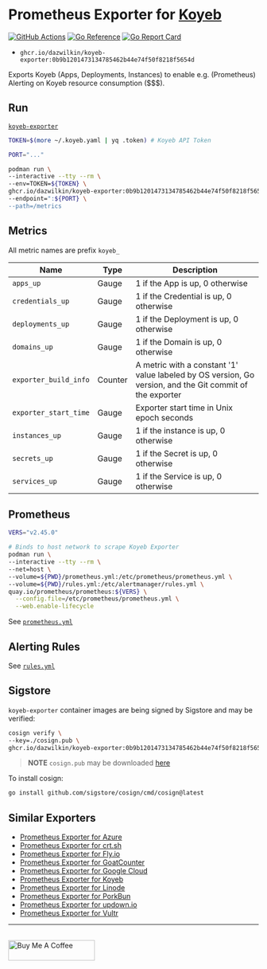 # Prometheus Exporter for [Koyeb](https://koyeb.com)

[![GitHub Actions](https://github.com/DazWilkin/koyeb-exporter/actions/workflows/build.yml/badge.svg)](https://github.com/DazWilkin/koyeb-exporter/actions/workflows/build.yml)
[![Go Reference](https://pkg.go.dev/badge/github.com/DazWilkin/koyeb-exporter.svg)](https://pkg.go.dev/github.com/DazWilkin/koyeb-exporter)
[![Go Report Card](https://goreportcard.com/badge/github.com/DazWilkin/koyeb-exporter)](https://goreportcard.com/report/github.com/DazWilkin/koyeb-exporter)

+ `ghcr.io/dazwilkin/koyeb-exporter:0b9b1201473134785462b44e74f50f8218f5654d`

Exports Koyeb (Apps, Deployments, Instances) to enable e.g. (Prometheus) Alerting on Koyeb resource consumption ($$$).

## Run

[`koyeb-exporter`](https://github.com/DazWilkin/koyeb-exporter/pkgs/container/koyeb-exporter)

```bash
TOKEN=$(more ~/.koyeb.yaml | yq .token) # Koyeb API Token

PORT="..."

podman run \
--interactive --tty --rm \
--env=TOKEN=${TOKEN} \
ghcr.io/dazwilkin/koyeb-exporter:0b9b1201473134785462b44e74f50f8218f5654d \
--endpoint=":${PORT} \
--path=/metrics
```

## Metrics

All metric names are prefix `koyeb_`

|Name|Type|Description|
|----|----|-----------|
|`apps_up`|Gauge|1 if the App is up, 0 otherwise|
|`credentials_up`|Gauge|1 if the Credential is up, 0 otherwise|
|`deployments_up`|Gauge|1 if the Deployment is up, 0 otherwise|
|`domains_up`|Gauge|1 if the Domain is up, 0 otherwise|
|`exporter_build_info`|Counter|A metric with a constant '1' value labeled by OS version, Go version, and the Git commit of the exporter|
|`exporter_start_time`|Gauge|Exporter start time in Unix epoch seconds|
|`instances_up`|Gauge|1 if the instance is up, 0 otherwise|
|`secrets_up`|Gauge|1 if the Secret is up, 0 otherwise|
|`services_up`|Gauge|1 if the Service is up, 0 otherwise|

## Prometheus

```bash
VERS="v2.45.0"

# Binds to host network to scrape Koyeb Exporter
podman run \
--interactive --tty --rm \
--net=host \
--volume=${PWD}/prometheus.yml:/etc/prometheus/prometheus.yml \
--volume=${PWD}/rules.yml:/etc/alertmanager/rules.yml \
quay.io/prometheus/prometheus:${VERS} \
  --config.file=/etc/prometheus/prometheus.yml \
  --web.enable-lifecycle
```

See [`prometheus.yml`](/prometheus.yml)

## Alerting Rules

See [`rules.yml`](/rules.yml)

## Sigstore

`koyeb-exporter` container images are being signed by Sigstore and may be verified:
```bash
cosign verify \
--key=./cosign.pub \
ghcr.io/dazwilkin/koyeb-exporter:0b9b1201473134785462b44e74f50f8218f5654d
```

> **NOTE** `cosign.pub` may be downloaded [here](./cosign.pub)

To install cosign:
```bash
go install github.com/sigstore/cosign/cmd/cosign@latest
```

## Similar Exporters

+ [Prometheus Exporter for Azure](https://github.com/DazWilkin/azure-exporter)
+ [Prometheus Exporter for crt.sh](https://github.com/DazWilkin/crtsh-exporter)
+ [Prometheus Exporter for Fly.io](https://github.com/DazWilkin/fly-exporter)
+ [Prometheus Exporter for GoatCounter](https://github.com/DazWilkin/goatcounter-exporter)
+ [Prometheus Exporter for Google Cloud](https://github.com/DazWilkin/gcp-exporter)
+ [Prometheus Exporter for Koyeb](https://github.com/DazWilkin/koyeb-exporter)
+ [Prometheus Exporter for Linode](https://github.com/DazWilkin/linode-exporter)
+ [Prometheus Exporter for PorkBun](https://github.com/DazWilkin/porkbun-exporter)
+ [Prometheus Exporter for updown.io](https://github.com/DazWilkin/updown-exporter)
+ [Prometheus Exporter for Vultr](https://github.com/DazWilkin/vultr-exporter)

<hr/>
<br/>
<a href="https://www.buymeacoffee.com/dazwilkin" target="_blank"><img src="https://cdn.buymeacoffee.com/buttons/default-orange.png" alt="Buy Me A Coffee" height="41" width="174"></a>
